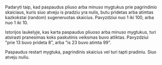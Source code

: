 Padaryti taip, kad paspaudus pliuso arba minuso mygtukus prie pagrindinio skaiciaus, kuris siuo atveju is pradziu yra nulis, butu pridetas arba atimtas kazkokstai (random) sugeneruotas skaicius. Pavyzdziui nuo 1 iki 100, arba nuo 1 iki 10.

Istorijos laukelyje, kas karta paspaudus pliuoso arba minuso mygtukus, turi atsirasti pranesimas koks paskutinis veiksmas buvo atliktas. Pavyzdziui "prie 13 buvo prideta 8", arba "is 23 buvo atimta 99".

Paspaudus restart mygtuka, pagrindinis skaicius vel turi tapti pradiniu. Siuo atveju nuliu. 

